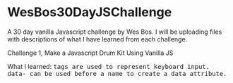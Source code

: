 # WesBos30DayJSChallenge
A 30 day vanilla Javascript challenge by Wes Bos. I will be uploading files with descriptions of what I have learned from each challenge.

Challenge 1, Make a Javascript Drum Kit Using Vanilla JS

What I learned:
<kbd> tags are used to represent keyboard input.
data- can be used before a name to create a data attribute.
